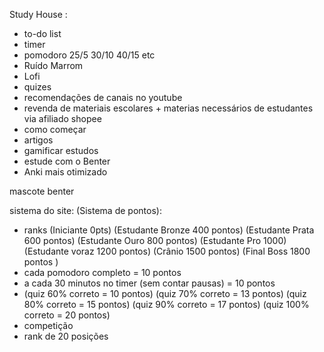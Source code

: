Study House :
- to-do list
- timer
- pomodoro 25/5 30/10 40/15 etc
- Ruído Marrom
- Lofi 
- quizes
- recomendações de canais no youtube
- revenda de materiais escolares + materias necessários de estudantes via afiliado shopee
- como começar
- artigos
- gamificar estudos
- estude com o Benter
- Anki mais otimizado

mascote benter

sistema do site:
(Sistema de pontos):
- ranks (Iniciante 0pts) (Estudante Bronze 400 pontos) (Estudante Prata 600 pontos) (Estudante Ouro 800 pontos) (Estudante Pro 1000) (Estudante voraz 1200 pontos) (Crânio 1500 pontos) (Final Boss 1800 pontos )
- cada pomodoro completo = 10 pontos
- a cada 30 minutos no timer (sem contar pausas) = 10 pontos
- (quiz 60% correto = 10 pontos) (quiz 70% correto = 13 pontos) (quiz 80% correto = 15 pontos) (quiz 90% correto = 17 pontos) (quiz 100% correto = 20 pontos)
- competição
- rank de 20 posições